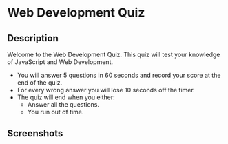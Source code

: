 # Web Development Quiz

## Description
Welcome to the Web Development Quiz. This quiz will test your knowledge of JavaScript and Web Development. 

- You will answer 5 questions in 60 seconds and record your score at the end of the quiz. 
- For every wrong answer you will lose 10 seconds off the timer. 
- The quiz will end when you either:
  - Answer all the questions.
  - You run out of time.

## Screenshots
